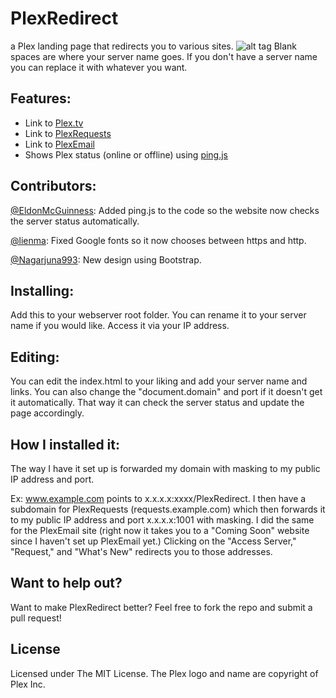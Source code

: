 # PlexRedirect
a Plex landing page that redirects you to various sites.
![alt tag](http://i.imgur.com/E855vQ5.png)
Blank spaces are where your server name goes. If you don't have a server name you can replace it with whatever you want.

## Features:
* Link to [Plex.tv](plex.tv)
* Link to [PlexRequests](https://github.com/lokenx/plexrequests-meteor)
* Link to [PlexEmail](https://github.com/jakewaldron/PlexEmail)
* Shows Plex status (online or offline) using [ping.js](https://github.com/alfg/ping.js)

## Contributors:
[@EldonMcGuinness](https://github.com/EldonMcGuinness): Added ping.js to the code so the website now checks the server status automatically.

[@lienma](https://github.com/lienma): Fixed Google fonts so it now chooses between https and http.

[@Nagarjuna993](https://github.com/nagarjuna993): New design using Bootstrap.

## Installing:
Add this to your webserver root folder. You can rename it to your server name if you would like. Access it via your IP address.

## Editing:
You can edit the index.html to your liking and add your server name and links. You can also change the "document.domain" and port if it doesn't get it automatically. That way it can check the server status and update the page accordingly.

## How I installed it:
The way I have it set up is forwarded my domain with masking to my public IP address and port.

Ex: www.example.com points to x.x.x.x:xxxx/PlexRedirect. I then have a subdomain for PlexRequests (requests.example.com) which then forwards it to my public IP address and port x.x.x.x:1001 with masking. I did the same for the PlexEmail site (right now it takes you to a "Coming Soon" website since I haven't set up PlexEmail yet.) Clicking on the "Access Server," "Request," and "What's New" redirects you to those addresses.

## Want to help out?
Want to  make PlexRedirect better? Feel free to fork the repo and submit a pull request!

## License
Licensed under The MIT License. The Plex logo and name are copyright of Plex Inc.
